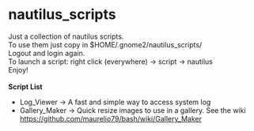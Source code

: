 nautilus_scripts
================

Just a collection of nautilus scripts.<br />
To use them just copy in $HOME/.gnome2/nautilus_scripts/<br />
Logout and login again.<br />
To launch a script: right click (everywhere) -> script -> nautilus<br />
Enjoy!<br /><br />
<b>Script List</b><br />
- Log_Viewer -> A fast and simple way to access system log
- Gallery_Maker -> Quick resize images to use in a gallery.
See the wiki https://github.com/maurelio79/bash/wiki/Gallery_Maker

